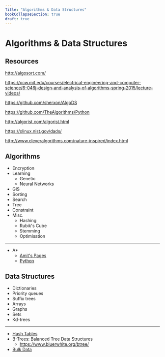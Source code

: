 ```yaml
---
Title: "Algorithms & Data Structures"
bookCollapseSection: true
draft: true
---
```


# Algorithms & Data Structures

## Resources

http://algosort.com/

https://ocw.mit.edu/courses/electrical-engineering-and-computer-science/6-046j-design-and-analysis-of-algorithms-spring-2015/lecture-videos/

https://github.com/sherxon/AlgoDS

https://github.com/TheAlgorithms/Python

http://algorist.com/algorist.html

https://xlinux.nist.gov/dads/

http://www.cleveralgorithms.com/nature-inspired/index.html

## Algorithms

- Encryption
- Learning
  - Genetic
  - Neural Networks
- GIS
- Sorting
- Search
- Tree
- Constraint
- Misc.
  - Hashing
  - Rubik's Cube
  - Stemming
  - Optimisation

---

- A*
  - [Amit's Pages](http://theory.stanford.edu/~amitp/GameProgramming/index.html)
  - [Python](https://github.com/TheAlgorithms/Python/blob/master/graphs/a_star.py)

## Data Structures

- Dictionaries
- Priority queues
- Suffix trees
- Arrays
- Graphs
- Sets
- Kd-trees

---

- [Hash Tables](https://medium.com/@leventov/hash-table-tradeoffs-cpu-memory-and-variability-22dc944e6b9a)
- B-Trees: Balanced Tree Data Structures
  - https://www.bluerwhite.org/btree/
- [Bulk Data](https://gamasutra.com/blogs/NiklasGray/20190724/347232/Data_Structures_Part_1_Bulk_Data.php)
